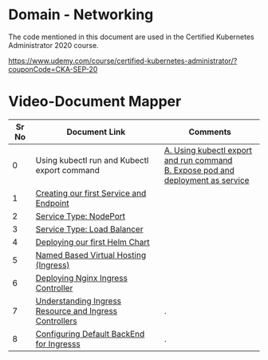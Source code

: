 # Domain - Networking

The code mentioned in this document are used in the Certified Kubernetes Administrator 2020 course.

https://www.udemy.com/course/certified-kubernetes-administrator/?couponCode=CKA-SEP-20


# Video-Document Mapper

| Sr No | Document Link | Comments |
| ------ | ------ | ---------|
| 0 | Using kubectl run and Kubectl export command | [A. Using kubectl export and run command][PlDa1] </br> [B. Expose pod and deployment as service][PlDa0]|
| 1 | [Creating our first Service and Endpoint][PlDa] |  |
| 2 | [Service Type: NodePort][PlDb] |    |
| 3 | [Service Type: Load Balancer][PlDc] |  |
| 4 | [Deploying our first Helm Chart][PlDd] |    |
| 5 | [Named Based Virtual Hosting (Ingress)][PlDe] |   |
| 6 | [Deploying Nginx Ingress Controller][PlDf] |   |
| 7 | [Understanding Ingress Resource and Ingress Controllers][PlDg] |. |
| 8 | [Configuring Default BackEnd for Ingresss][PlDh] |.  |


   [PlDa0]: <https://github.com/spectree/certified-kubernetes-administrator/blob/master/Domain%202%20-%20Workloads%20%26%20Scheduling/Expose_pod_and_deployment_as_service.md>
   [PlDa1]: <https://github.com/spectree/certified-kubernetes-administrator/blob/master/Domain%202%20-%20Workloads%20%26%20Scheduling/Using_kubectl_expose_and_run_command.md>
   [PlDa]: <https://github.com/zealvora/certified-kubernetes-administrator/blob/master/Domain%203%20-%20Services%20and%20Networking/serviceandendpoints.md>
   [PlDb]: <https://github.com/zealvora/certified-kubernetes-administrator/blob/master/Domain%203%20-%20Services%20and%20Networking/nodeport.yaml>
   [PlDc]: <https://github.com/zealvora/certified-kubernetes-administrator/blob/master/Domain%203%20-%20Services%20and%20Networking/loadbalancer.yaml>
  [PlDd]: <https://github.com/zealvora/certified-kubernetes-administrator/blob/master/Domain%203%20-%20Services%20and%20Networking/first-helm-chart.md>
[PlDe]: <https://github.com/zealvora/certified-kubernetes-administrator/blob/master/Domain%203%20-%20Services%20and%20Networking/kplabs-ingress.yaml>
   [PlDf]: <https://github.com/zealvora/certified-kubernetes-administrator/blob/master/Domain%203%20-%20Services%20and%20Networking/deploy-ingress-controller.txt>
   [PlDg]: <https://github.com/zealvora/certified-kubernetes-administrator/blob/master/Domain%202%20-%20Application%20LifeCycle%20Management/jobs.yaml>
   [PlDh]: <https://github.com/zealvora/certified-kubernetes-administrator/blob/master/Domain%203%20-%20Services%20and%20Networking/kplabs-ingress-default-backend.yaml>
